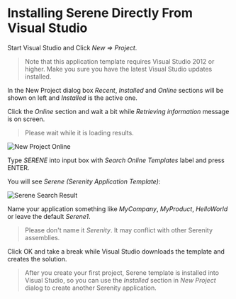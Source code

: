 # Installing Serene Directly From Visual Studio

Start Visual Studio and Click *New => Project*.

> Note that this application template requires Visual Studio 2012 or higher. Make you sure you have the latest Visual Studio updates installed.

In the New Project dialog box *Recent*, *Installed* and *Online* sections will be shown on left and *Installed* is the active one.

Click the *Online* section and wait a bit while *Retrieving information* message is on screen.

> Please wait while it is loading results.

![New Project Online](https://raw.githubusercontent.com/volkanceylan/SerenityGuide/master/getting_started/img/new_project_dialog_online.jpg?v2)

Type *SERENE* into input box with *Search Online Templates* label and press ENTER.

You will see *Serene (Serenity Application Template)*:

![Serene Search Result](https://raw.githubusercontent.com/volkanceylan/SerenityGuide/master/getting_started/img/new_project_dialog_serene.jpg?v2)


Name your application something like *MyCompany*, *MyProduct*, *HelloWorld* or leave the default *Serene1*.

> Please don't name it *Serenity*. It may conflict with other Serenity assemblies.

Click OK and take a break while Visual Studio downloads the template and creates the solution.

> After you create your first project, Serene template is installed into Visual Studio, so you can use the *Installed* section in *New Project* dialog to create another Serenity application.
